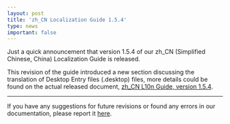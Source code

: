 ```yaml
---
layout: post
title: 'zh_CN Localization Guide 1.5.4'
type: news
important: false
---
```


Just a quick announcement that version 1.5.4 of our zh_CN (Simplified Chinese, China) Localization Guide is released.

This revision of the guide introduced a new section discussing the translation of Desktop Entry files (.desktop) files, more details could be found on the actual released document, [zh_CN L10n Guide, version 1.5.4](https://repo.aosc.io/aosc-l10n/zh_CN_l10n_1.5.4.pdf).

--------

If you have any suggestions for future revisions or found any errors in our documentation, please report it [here](https://github.com/AOSC-Dev/translations/issues/new).